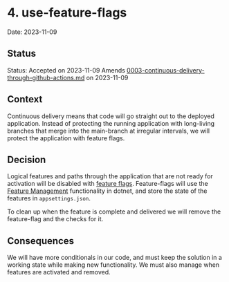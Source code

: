 # 4. use-feature-flags

Date: 2023-11-09

## Status

Status: Accepted on 2023-11-09
Amends [0003-continuous-delivery-through-github-actions.md](0003-continuous-delivery-through-github-actions.md) on 2023-11-09

## Context

Continuous delivery means that code will go straight out to the deployed application. Instead of protecting the running application with long-living branches that merge into the main-branch at irregular intervals, we will protect the application with feature flags.

## Decision

Logical features and paths through the application that are not ready for activation will be disabled with [feature flags](https://en.wikipedia.org/wiki/Feature_toggle). Feature-flags will use the [Feature Management](https://github.com/microsoft/FeatureManagement-Dotnet) functionality in dotnet, and store the state of the features in `appsettings.json`.

To clean up when the feature is complete and delivered we will remove the feature-flag and the checks for it.

## Consequences

We will have more conditionals in our code, and must keep the solution in a working state while making new functionality. We must also manage when features are activated and removed.